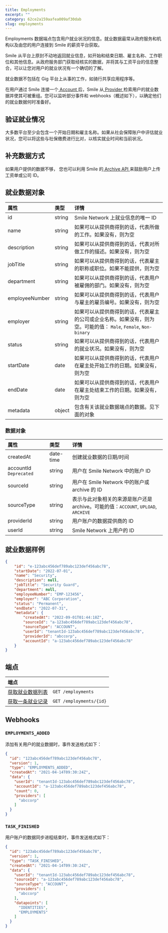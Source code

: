 ```yaml
---
title: Employments
excerpt: ""
category: 62ce2a159aafea009af30dab
slug: employments
---
```


Employments 数据端点包含用户就业状况的信息。就业数据最常从政府服务和机构以及由您的用户连接到 Smile 的薪资平台获取。

Smile 从平台上原封不动地返回就业信息，如开始和结束日期、雇主名称、工作职位和其他信息。从政府服务部门获取经核实的数据，并将其与工资平台的信息整合，可以让您对用户的就业状况有一个确切的了解。

就业数据不包括在 Gig 平台上从事的工作，如骑行共享应用程序等。

在用户通过 Smile 连接一个[ Account ](/reference/accounts)后，Smile 从[ Provider ](/reference/providers)检索用户的就业数据并使其可被重组。您可以监听部分事件和 webhooks（概述如下），以确定他们的就业数据何时准备好。

## 验证就业情况

大多数平台至少会包含一个开始日期和雇主名称。如果从社会保障账户中评估就业状况，您可以将这些与社保缴费进行比对，以核实就业时间和当前状况。

## 补充数据方式

如果用户提供的数据不够， 您也可以利用 Smile 的[ Archive API ](/reference/archives)来鼓励用户上传工资单或公司 ID。

## 就业数据对象

| 属性             | 类型     | 详情                                                                      |
|:---------------|:-------|:------------------------------------------------------------------------|
| id             | string | Smile Network 上就业信息的唯一 ID                                               |
| name           | string | 如果可以从提供商得到的话，代表所做的工作。如果没有，则为空                                           |
| description    | string | 如果可以从提供商得到的话，代表对所做工作的描述。如果没有，则为空                                        |
| jobTitle       | string | 如果可以从提供商得到的话，代表雇主的职称或职位。如果不能提供，则为空                                      |
| department     | string | 如果可以从提供商得到的话，代表用户被雇佣的部门。如果没有，则为空                                        |
| employeeNumber | string | 如果可以从提供商得到的话，代表用户与雇主的雇员编号。如果没有，则为空                                      |
| employer       | string | 如果可以从提供商得到的话，代表雇主的公司或企业名称。如果没有，则为空。可能的值： `Male`, `Female`, `Non-binary` |
| status         | string | 如果可以从提供商得到的话，代表用户的就业状况。如果没有，则为空                                         |
| startDate      | date   | 如果可以从提供商得到的话，代表用户在雇主处开始工作的日期。如果没有，则为空                                   |
| endDate        | date   | 如果可以从提供商得到的话，代表用户在雇主处结束工作的日期。如果没有，则为空                                   |
| metadata       | object | 包含有关该就业数据端点的数据。见下面的对象                                                   |


### 数据对象

| 属性                     | 类型        | 详情                                                           |
|:-----------------------|:----------|:-------------------------------------------------------------|
| createdAt              | date-time | 创建就业数据的日期/时间                                                 |
| accountId `Deprecated` | string    | 用户在 Smile Network 中的账户 ID                                    |
| sourceId               | string    | 用户在 Smile Network 中的账户或 archive 的 ID                         |
| sourceType             | string    | 表示与此对象相关的来源是账户还是 archive。可能的值：`ACCOUNT`, `UPLOAD`, `ARCHIVE` |
| providerId             | string    | 用户账户的数据提供商的 ID                                               |
| userId                 | string    | Smile Network 上用户的 ID                  |


## 就业数据样例

``` json
{
    "id": "e-123abc456def789abc123def456abc78",
    "startDate": "2022-07-01",
    "name": "Security",
    "description": null,
    "jobTitle": "Security Guard",
    "department": null,
    "employeeNumber": "EMP-123456",
    "employer": "ABC Corporation",
    "status": "Permanent",
    "endDate": "2022-07-31",
    "metadata": {
        "createdAt": "2022-09-01T01:44:18Z",
        "sourceId": "a-123abc456def789abc123def456abc78",
        "sourceType": "ACCOUNT",
        "userId": "tenantId-123abc456def789abc123def456abc78",
        "providerId": "abccorp",
        "accountId": "a-123abc456def789abc123def456abc78"
    }
}
```

## 端点

| 端点                                        | |
|:------------------------------------------| :---- |
| [获取就业数据列表](/reference/list-employments-1) | `GET /employments` |
| [获取一条就业记录](/reference/get-employment-1)   | `GET /employments/{id}` |

## Webhooks

### `EMPLOYMENTS_ADDED`

添加有关用户的就业数据时，事件发送格式如下：

``` json
{
  "id": "123abc456def789abc123def456abc78",
  "version": 1,
  "type": "EMPLOYMENTS_ADDED",
  "createdAt": "2021-04-14T09:30:24Z",
  "data": {
    "userId": "tenantId-123abc456def789abc123def456abc78",
    "accountId": "a-123abc456def789abc123def456abc78",
    "count": 0,
    "providers": [
      "abccorp"
    ]
  }
}
```

### `TASK_FINISHED`

用户账户的数据同步进程结束时，事件发送格式如下：

``` json
{
  "id": "123abc456def789abc123def456abc78",
  "version": 1,
  "type": "TASK_FINISHED",
  "createdAt": "2021-04-14T09:30:24Z",
  "data": {
    "userId": "tenantId-123abc456def789abc123def456abc78",
    "sourceId": "a-123abc456def789abc123def456abc78",
    "sourceType": "ACCOUNT",
    "providers": [
      "abccorp"
    ],
    "datapoints": [
      "IDENTITIES",
      "EMPLOYMENTS"
    ]
  }
}
```
